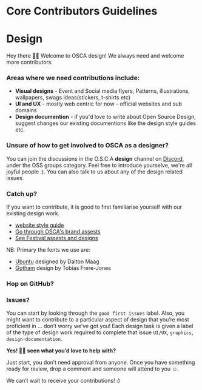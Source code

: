 # Core Contributors Guidelines

# Design
Hey there 👋🏽
Welcome to OSCA design! We always need and welcome more contributors. 

### Areas where we need contributions include:

- **Visual designs** - Event and Social media flyers, Patterns, illustrations, wallpapers, swags ideas(stickers, t-shirts etc)
- **UI and UX** - mostly web centric for now - official websites and sub domains
- **Design documention** - if you'd love to write about Open Source Design, suggest changes our existing documentions like the design style guides etc.  

### Unsure of how to get involved to OSCA as a **designer**?

You can join the discussions in the O.S.C.A **design** channel on [Discord](https://discord.gg/8STPZzN), under the OSS groups category. Feel free to introduce yourselve, we're all joyful people :). You can also talk to us about any of the design related issues.

### Catch up?

If you want to contribute, it is good to first familiarise yourself with our existing design work.

- [website style guide](https://www.figma.com/file/dDQ0f43gracsqn1LJYk91E/New-OSCA-website?node-id=608%3A0)
- [Go through OSCA's brand assests](https://github.com/oscafrica/Design/tree/master/Brand%20Assets)
- [See Festival assests and designs](https://github.com/oscafrica/Design/tree/master/OSCAFEST'20%20Assets)

NB: Primary the fonts we use are: 
- [Ubuntu](https://fonts.google.com/specimen/Ubuntu?query=ubun) designed by Dalton Maag
- [Gotham](https://www.downloadfonts.io/gotham-font-family-free/) design by Tobias Frere-Jones

### Hop on GitHub?

### Issues?

You can start by looking through the `good first issues` label. Also, you might want to contribute to a particular aspect of design that you’re most proficient in … don’t worry we’ve got you! Each design task is given a label of the type of design work required to complete that issue `UI/UX`, `graphics`, `design-documentation`.

**Yes! 💪🏽 seen what you’d love to help with?**

Just start, you don’t need approval from anyone. Once you have something ready for review, drop a comment and someone will attend to you ☺️.  

We can’t wait to receive your contributions! :)

